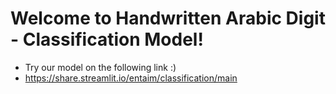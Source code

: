 # Welcome to Handwritten Arabic Digit - Classification Model!


* Try our model on the following link :) 
* https://share.streamlit.io/entaim/classification/main

<!--Edit `/streamlit_app.py` to customize this app to your heart's desire :heart:

If you have any questions, checkout our [documentation](https://docs.streamlit.io) and [community
forums](https://discuss.streamlit.io).
-->
